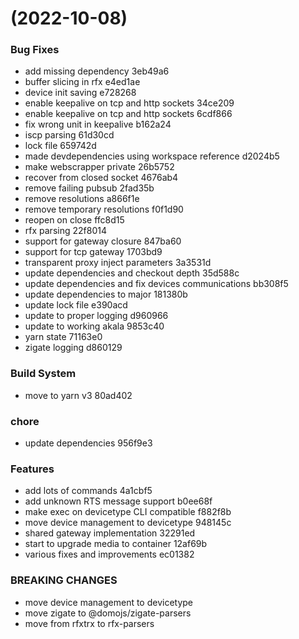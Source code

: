 #  (2022-10-08)


### Bug Fixes

* add missing dependency 3eb49a6
* buffer slicing in rfx e4ed1ae
* device init saving e728268
* enable keepalive on tcp and http sockets 34ce209
* enable keepalive on tcp and http sockets 6cdf866
* fix wrong unit in keepalive b162a24
* iscp parsing 61d30cd
* lock file 659742d
* made devdependencies using workspace reference d2024b5
* make webscrapper private 26b5752
* recover from closed socket 4676ab4
* remove failing pubsub 2fad35b
* remove resolutions a866f1e
* remove temporary resolutions f0f1d90
* reopen on close ffc8d15
* rfx parsing 22f8014
* support for gateway closure 847ba60
* support for tcp gateway 1703bd9
* transparent proxy inject parameters 3a3531d
* update dependencies and checkout depth 35d588c
* update dependencies and fix devices communications bb308f5
* update dependencies to major 181380b
* update lock file e390acd
* update to proper logging d960966
* update to working akala 9853c40
* yarn state 71163e0
* zigate logging d860129


### Build System

* move to yarn v3 80ad402


### chore

* update dependencies 956f9e3


### Features

* add lots of commands 4a1cbf5
* add unknown RTS message support b0ee68f
* make exec on devicetype CLI compatible f882f8b
* move device management to devicetype 948145c
* shared gateway implementation 32291ed
* start to upgrade media to container 12af69b
* various fixes and improvements ec01382


### BREAKING CHANGES

* move device management to devicetype
* move zigate to @domojs/zigate-parsers
* move from rfxtrx to rfx-parsers



